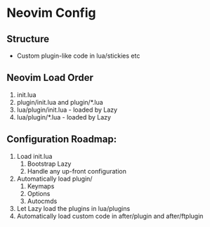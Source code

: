 # Neovim Config

## Structure
- Custom plugin-like code in lua/stickies etc

## Neovim Load Order
1. init.lua
2. plugin/init.lua and plugin/\*.lua
3. lua/plugin/init.lua - loaded by Lazy
4. lua/plugin/\*.lua - loaded by Lazy

## Configuration Roadmap:
1. Load init.lua
    1. Bootstrap Lazy
    2. Handle any up-front configuration
2. Automatically load plugin/
    1. Keymaps
    2. Options
    3. Autocmds
3. Let Lazy load the plugins in lua/plugins
4. Automatically load custom code in after/plugin and after/ftplugin

